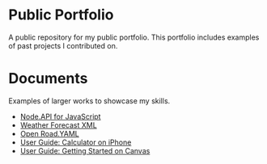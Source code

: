 # Public Portfolio
A public repository for my public portfolio. 
This portfolio includes examples of past projects I contributed on. 
# Documents
Examples of larger works to showcase my skills. 

- [Node.API for JavaScript](https://github.com/emilyschaedle/documentation-portfolio/wiki/API-for-Node.API-Documentation)
- [Weather Forecast XML](https://github.com/emilyschaedle/documentation-portfolio/blob/master/XML%20Documentation.pdf) 
- [Open Road.YAML](https://github.com/emilyschaedle/documentation-portfolio/blob/master/Open%20Road.YAML.pdf)
- [User Guide: Calculator on iPhone](https://github.com/emilyschaedle/documentation-portfolio/wiki/User-Guide:-Calculator-on-iPhone)
- [User Guide: Getting Started on Canvas](https://github.com/emilyschaedle/documentation-portfolio/wiki/User-Guide:-Canvas) 
